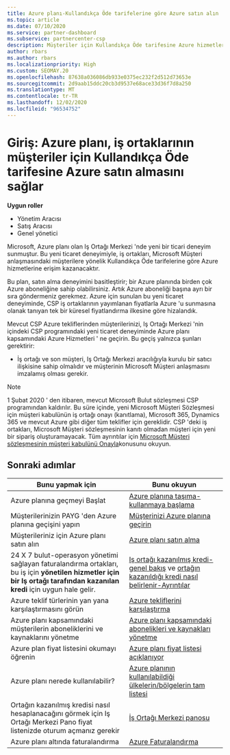 ```yaml
---
title: Azure planı-Kullandıkça Öde tarifelerine göre Azure satın alın
ms.topic: article
ms.date: 07/10/2020
ms.service: partner-dashboard
ms.subservice: partnercenter-csp
description: Müşteriler için Kullandıkça Öde tarifesine Azure hizmetleri satın almak üzere Azure plan ticari deneyimi hakkında bilgi edinin. Yeni güvenlik gereksinimleri de hakkında bilgi edinin.
author: rbars
ms.author: rbars
ms.localizationpriority: High
ms.custom: SEOMAY.20
ms.openlocfilehash: 87638a036086db933e0375ec232f2d512d73653e
ms.sourcegitcommit: 2d9aab15ddc20cb3d9537e68ace33d36f7d8a250
ms.translationtype: MT
ms.contentlocale: tr-TR
ms.lasthandoff: 12/02/2020
ms.locfileid: "96534752"
---
```

# <a name="introduction-azure-plan-lets-partners-buy-azure-at-pay-as-you-go-rates-for-customers"></a>Giriş: Azure planı, iş ortaklarının müşteriler için Kullandıkça Öde tarifesine Azure satın almasını sağlar

**Uygun roller**

- Yönetim Aracısı
- Satış Aracısı
- Genel yönetici

Microsoft, Azure planı olan Iş Ortağı Merkezi 'nde yeni bir ticari deneyim sunmuştur.  Bu yeni ticaret deneyimiyle, iş ortakları, Microsoft Müşteri anlaşmasındaki müşterilere yönelik Kullandıkça Öde tarifelerine göre Azure hizmetlerine erişim kazanacaktır.

Bu plan, satın alma deneyimini basitleştirir; bir Azure planında birden çok Azure aboneliğine sahip olabilirsiniz. Artık Azure aboneliği başına ayrı bir sıra göndermeniz gerekmez. Azure için sunulan bu yeni ticaret deneyiminde, CSP iş ortaklarının yayımlanan fiyatlarla Azure 'u sunmasına olanak tanıyan tek bir küresel fiyatlandırma ilkesine göre hizalandık.

Mevcut CSP Azure tekliflerinden müşterilerinizi, Iş Ortağı Merkezi 'nin içindeki CSP programındaki yeni ticaret deneyiminde Azure planı kapsamındaki Azure Hizmetleri ' ne geçirin. Bu geçiş yalnızca şunları gerektirir:

- İş ortağı ve son müşteri, Iş Ortağı Merkezi aracılığıyla kurulu bir satıcı ilişkisine sahip olmalıdır ve müşterinin Microsoft Müşteri anlaşmasını imzalamış olması gerekir.

>[!Note]
>1 Şubat 2020 ' den itibaren, mevcut Microsoft Bulut sözleşmesi CSP programından kaldırılır. Bu süre içinde, yeni Microsoft Müşteri Sözleşmesi için müşteri kabulünün iş ortağı onayı (kanıtlama), Microsoft 365, Dynamics 365 ve mevcut Azure gibi diğer tüm teklifler için gereklidir. CSP 'deki iş ortakları, Microsoft Müşteri sözleşmesinin kanıtı olmadan müşteri için yeni bir sipariş oluşturamayacak. Tüm ayrıntılar için [Microsoft Müşteri sözleşmesinin müşteri kabulünü Onayla](confirm-customer-agreement.md)konusunu okuyun.


## <a name="next-steps"></a>Sonraki adımlar

|**Bunu yapmak için**   |**Bunu okuyun**   |
|------------------|---------------------|
|Azure planına geçmeyi Başlat|[Azure planına taşıma-kullanmaya başlama](azure-plan-get-started.md)
|Müşterilerinizin PAYG 'den Azure planına geçişini yapın|[Müşterinizi Azure planına geçirin](azure-plan-transition.md)|
|Müşterileriniz için Azure planı satın alın|[Azure planı satın alma](purchase-azure-plan.md)|
|24 X 7 bulut-operasyon yönetimi sağlayan faturalandırma ortakları, bu iş için **yönetilen hizmetler için bir Iş ortağı tarafından kazanılan kredi** için uygun hale gelir.|[Iş ortağı kazanılmış kredi-genel bakış](partner-earned-credit.md) ve [ortağın kazanıldığı kredi nasıl belirlenir-Ayrıntılar](partner-earned-credit-explanation.md)|
|Azure teklif türlerinin yan yana karşılaştırmasını görün|[Azure tekliflerini karşılaştırma](compare-azure-offers.md)|
|Azure planı kapsamındaki müşterilerin aboneliklerini ve kaynaklarını yönetme|[Azure planı kapsamındaki abonelikleri ve kaynakları yönetme](azure-plan-manage.md)|
|Azure plan fiyat listesini okumayı öğrenin   |[Azure planı fiyat listesi açıklanıyor](azure-plan-price-list.md)|
|Azure planı nerede kullanılabilir?|[Azure planının kullanılabildiği ülkelerin/bölgelerin tam listesi](https://query.prod.cms.rt.microsoft.com/cms/api/am/binary/RE3QN0x)
|Ortağın kazanılmış kredisi nasıl hesaplanacağını görmek için Iş Ortağı Merkezi Pano fiyat listenizde oturum açmanız gerekir|[İş Ortağı Merkezi panosu](https://partner.microsoft.com/dashboard/home)|
|Azure planı altında faturalandırma|[Azure Faturalandırma](azure-plan-billing.md)|
